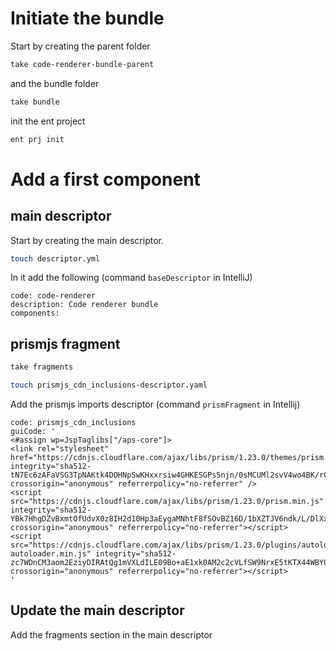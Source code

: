 # Initiate the bundle
Start by creating the parent folder
``` bash
take code-renderer-bundle-parent
```
and the bundle folder
``` bash
take bundle
```
init the ent project
``` bash
ent prj init
```

# Add a first component
## main descriptor
Start by creating the main descriptor.
``` bash
touch descriptor.yml
```
In it add the following (command `baseDescriptor` in IntelliJ)
```
code: code-renderer
description: Code renderer bundle
components:
```
## prismjs fragment
``` bash
take fragments
```
``` bash
touch prismjs_cdn_inclusions-descriptor.yaml
```
Add the prismjs imports descriptor (command `prismFragment` in Intellij) 
```
code: prismjs_cdn_inclusions
guiCode: '
<#assign wp=JspTaglibs["/aps-core"]>
<link rel="stylesheet" href="https://cdnjs.cloudflare.com/ajax/libs/prism/1.23.0/themes/prism.min.css" integrity="sha512-tN7Ec6zAFaVSG3TpNAKtk4DOHNpSwKHxxrsiw4GHKESGPs5njn/0sMCUMl2svV4wo4BK/rCP7juYz+zx+l6oeQ==" crossorigin="anonymous" referrerpolicy="no-referrer" />
<script src="https://cdnjs.cloudflare.com/ajax/libs/prism/1.23.0/prism.min.js" integrity="sha512-YBk7HhgDZvBxmtOfUdvX0z8IH2d10Hp3aEygaMNhtF8fSOvBZ16D/1bXZTJV6ndk/L/DlXxYStP8jrF77v2MIg==" crossorigin="anonymous" referrerpolicy="no-referrer"></script>
<script src="https://cdnjs.cloudflare.com/ajax/libs/prism/1.23.0/plugins/autoloader/prism-autoloader.min.js" integrity="sha512-zc7WDnCM3aom2EziyDIRAtQg1mVXLdILE09Bo+aE1xk0AM2c2cVLfSW9NrxE5tKTX44WBY0Z2HClZ05ur9vB6A==" crossorigin="anonymous" referrerpolicy="no-referrer"></script>
'
```

## Update the main descriptor
Add the fragments section in the main descriptor

